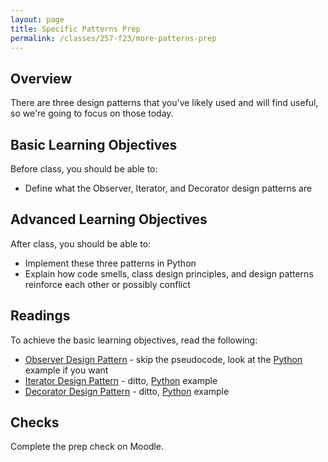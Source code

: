 ```yaml
---
layout: page
title: Specific Patterns Prep
permalink: /classes/257-f23/more-patterns-prep
---
```


## Overview
There are three design patterns that you've likely used and will find useful, so we're going to focus on those today.

## Basic Learning Objectives
Before class, you should be able to:
* Define what the Observer, Iterator, and Decorator design patterns are

## Advanced Learning Objectives
After class, you should be able to:
* Implement these three patterns in Python
* Explain how code smells, class design principles, and design patterns reinforce each other or possibly conflict

## Readings
To achieve the basic learning objectives, read the following:
* [Observer Design Pattern](https://refactoring.guru/design-patterns/observer) - skip the pseudocode, look at the [Python](https://refactoring.guru/design-patterns/observer/python/example) example if you want
* [Iterator Design Pattern](https://refactoring.guru/design-patterns/iterator) - ditto, [Python](https://refactoring.guru/design-patterns/iterator/python/example) example
* [Decorator Design Pattern](https://refactoring.guru/design-patterns/decorator) - ditto, [Python](https://refactoring.guru/design-patterns/decorator/python/example) example

## Checks
Complete the prep check on Moodle.
